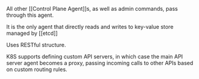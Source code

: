 All other [[Control Plane Agent]]s, as well as admin commands, pass through this agent.

It is the only agent that directly reads and writes to key-value store managed by [[etcd]]

Uses RESTful structure.

K8S supports defining custom API servers, in which case the main API server agent becomes a proxy, passing incoming calls to other APIs based on custom routing rules.